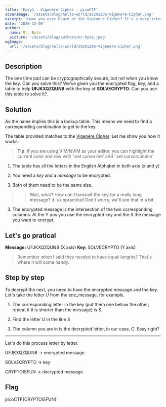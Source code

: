 ```yaml
---
title: 'Easy1 - Vigenère Cipher - picoCTF'
coverImage: '/assets/blog/hello-world/20201206-Vigenere-Cipher.png'
excerpt: "Have you ever heard of the Vigenère Cipher? It's a very interesting cryptographic method and what this challenge is all about."
date: '2020-12-06'
author:
  name: Mr. Byte 
  picture: '/assets/blog/authors/mr-byte.jpeg'
ogImage:
  url: '/assets/blog/hello-world/20201206-Vigenere-Cipher.png'
---
```


## Description
The one time pad can be cryptographically secure, but not when you know the key. Can you solve this? We've given you the encrypted flag, key, and a table to help **UFJKXQZQUNB** with the key of **SOLVECRYPTO**. Can you use this table to solve it?.

<script src="https://gist.github.com/bytetool59/24da2fc80fe55de9ffba8534550801c1.js"></script>

## Solution
As the name implies this is a lookup table. This means we need to find a corresponding combination to get to the key.

The table provided matches to the [Vigenère Cipher](https://pages.mtu.edu/~shene/NSF-4/Tutorial/VIG/Vig-Base.html). Let me show you how it works:
> **Tip**: if you are using VIM/NVIM as your editor, you can highlight the current color and row with ':set cursorline' and ':set cursorcolumn'

1. The table has all the letters in the English Alphabet in both axis (x and y)

2. You need a *key* and a *message* to be encrypted.

3. Both of them need to be the same size.
>> Wait, what? How can I transmit the key for a really long message? It is unpractical! Don't worry, we'll see that in a bit.

3. The encrypted message is the intersection of the two corresponding columns. At the Y pos you use the encrypted key and the X the message you want to encrypt.

## Let's go pratical
**Message:** UFJKXQZQUNB (X axis)
**Key:**     SOLVECRYPTO (Y axis)

> Remember when I said they needed to have equal lengths? That's where it will come handy.
## Step by step
To decrypt the next, you need to have the encrypted message and the key.
Let's take the letter *U* from the enc_message, for example.

1. The corresponding letter in the key (put them one bellow the other; repeat if it is shorter than the message) is S.

2. Find the letter *U* in the line *S*

3. The column you are in is the decrypted letter, in our case, *C*. Easy right?
---
Let's do this process letter by letter.

UFJKXQZQUNB -> encrypted message

SOLVECRYPTO -> key

CRYPTOISFUN -> decrypted message
## Flag
picoCTF{CRYPTOISFUN}

